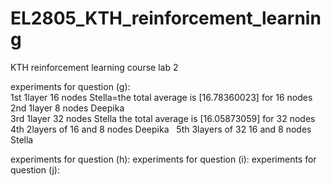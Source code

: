 # EL2805_KTH_reinforcement_learning
KTH reinforcement learning course lab 2 

experiments for question (g): &nbsp;  
1st 1layer 16 nodes Stella=the total average is [16.78360023] for 16 nodes 
2nd 1layer 8 nodes Deepika &nbsp;   
3rd 1layer 32 nodes Stella the total average is [16.05873059] for 32 nodes
4th 2layers of 16 and 8 nodes Deepika &nbsp; 
5th 3layers of 32 16 and 8 nodes Stella &nbsp;
  
experiments for question (h):
experiments for question (i):
experiments for question (j):


